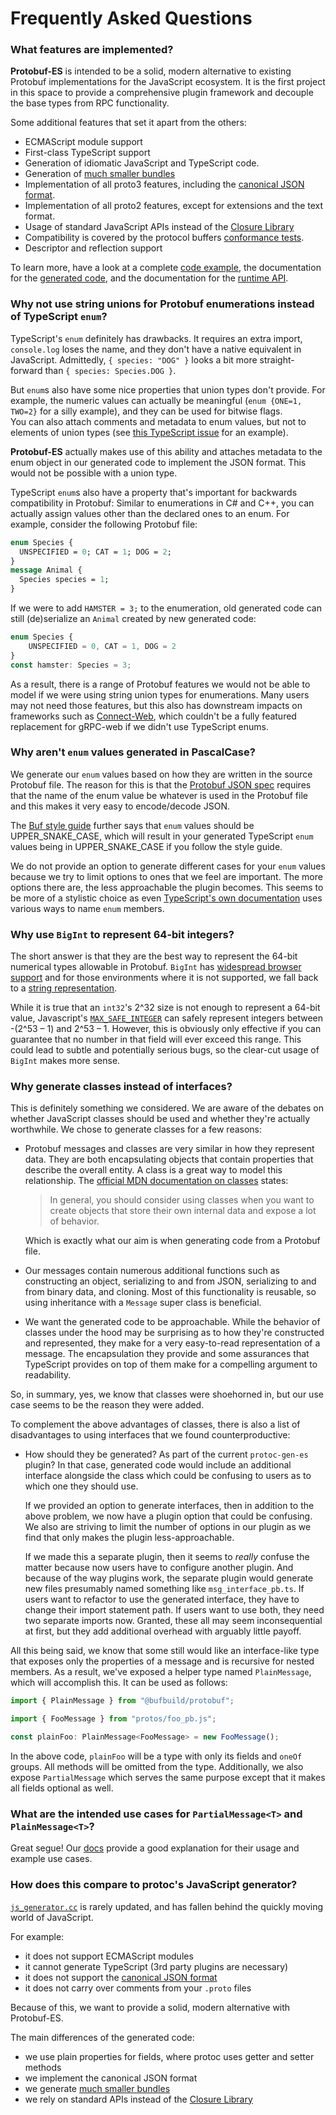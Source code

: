 Frequently Asked Questions
========================

### What features are implemented?

**Protobuf-ES** is intended to be a solid, modern alternative to existing Protobuf implementations for the JavaScript ecosystem.  It is the first project in this space to provide a comprehensive plugin framework and decouple the base types from RPC functionality.

Some additional features that set it apart from the others:

- ECMAScript module support
- First-class TypeScript support
- Generation of idiomatic JavaScript and TypeScript code.
- Generation of [much smaller bundles](https://github.com/bufbuild/protobuf-es/blob/main/packages/protobuf-bench)
- Implementation of all proto3 features, including the [canonical JSON format](https://developers.google.com/protocol-buffers/docs/proto3#json).
- Implementation of all proto2 features, except for extensions and the text format.  
- Usage of standard JavaScript APIs instead of the [Closure Library](http://googlecode.blogspot.com/2009/11/introducing-closure-tools.html)
- Compatibility is covered by the protocol buffers [conformance tests](https://github.com/bufbuild/protobuf-es/blob/main/packages/protobuf-conformance).
- Descriptor and reflection support

To learn more, have a look at a complete [code example](https://github.com/bufbuild/protobuf-es/tree/main/packages/protobuf-example), 
the documentation for the [generated code](https://github.com/bufbuild/protobuf-es/blob/main/docs/generated_code.md), 
and the documentation for the [runtime API](https://github.com/bufbuild/protobuf-es/blob/main/docs/runtime_api.md).


### Why not use string unions for Protobuf enumerations instead of TypeScript `enum`?

TypeScript's `enum` definitely has drawbacks. It requires an extra import, `console.log` loses the name, and they don't have a native equivalent in JavaScript. 
Admittedly, `{ species: "DOG" }` looks a bit more straight-forward than `{ species: Species.DOG }`.

But `enum`s also have some nice properties that union types don't provide.  For example, the numeric values can actually 
be meaningful (`enum {ONE=1, TWO=2}` for a silly example), and they can be used for bitwise flags.  
You can also attach comments and metadata to enum values, but not to elements of union types (see [this TypeScript issue](https://github.com/microsoft/TypeScript/issues/38106) for an example).

**Protobuf-ES** actually makes use of this ability and attaches metadata to the enum object in our generated code to 
implement the JSON format. This would not be possible with a union type.

TypeScript `enum`s also have a property that's important for backwards compatibility in Protobuf: Similar to enumerations in C# and C++, you can actually assign values other than the declared ones to an enum. For example, consider the following Protobuf file:

```proto
enum Species {
  UNSPECIFIED = 0; CAT = 1; DOG = 2;
}
message Animal {
  Species species = 1;
}
```

If we were to add `HAMSTER = 3;` to the enumeration, old generated code can still (de)serialize an `Animal` created by new generated code:

```ts
enum Species {
    UNSPECIFIED = 0, CAT = 1, DOG = 2
}
const hamster: Species = 3;
```

As a result, there is a range of Protobuf features we would not be able to model if we were using string union types for enumerations. Many users may not need those features, but this also has downstream impacts on frameworks such as [Connect-Web](https://github.com/bufbuild/connect-web), which couldn't be a fully featured replacement for gRPC-web if we didn't use TypeScript enums.

### Why aren't `enum` values generated in PascalCase?

We generate our `enum` values based on how they are written in the source Protobuf file.  The reason for this is that the [Protobuf JSON spec](https://developers.google.com/protocol-buffers/docs/proto3#json) requires that the name of the enum value be whatever is used in the Protobuf file and this makes it very easy to encode/decode JSON.

The [Buf style guide](https://docs.buf.build/best-practices/style-guide#enums) further says that `enum` values should be UPPER_SNAKE_CASE, which will result in your generated TypeScript `enum` values being in UPPER_SNAKE_CASE if you follow the style guide.

We do not provide an option to generate different cases for your `enum` values because we try to limit options to ones that we feel are important.  The more options there are, the less approachable the plugin becomes.  This seems to be more of a stylistic choice as even [TypeScript's own documentation](https://www.typescriptlang.org/docs/handbook/enums.html) uses various ways to name `enum` members.


### Why use `BigInt` to represent 64-bit integers?

The short answer is that they are the best way to represent the 64-bit numerical types allowable in Protobuf.  `BigInt` has [widespread browser support](https://developer.mozilla.org/en-US/docs/Web/JavaScript/Reference/Global_Objects/BigInt#browser_compatibility) and for those environments where it is not supported, we fall back to a [string representation](https://github.com/bufbuild/protobuf-es/blob/main/docs/runtime_api.md#bigint-in-unsupported-environments).  

While it is true that an `int32`'s 2^32 size is not enough to represent a 64-bit value, Javascript's [`MAX_SAFE_INTEGER`](https://developer.mozilla.org/en-US/docs/Web/JavaScript/Reference/Global_Objects/Number/MAX_SAFE_INTEGER#description) can safely represent integers between -(2^53 – 1) and 2^53 – 1.  However, this is obviously only effective if you can guarantee that no number in that field will ever exceed this range.  This could lead to subtle and potentially serious bugs, so the clear-cut usage of `BigInt` makes more sense.

### Why generate classes instead of interfaces?

This is definitely something we considered.  We are aware of the debates on whether JavaScript classes should be used and whether they're actually worthwhile.  We chose to generate classes for a few reasons:

- Protobuf messages and classes are very similar in how they represent data.  They are both encapsulating objects that contain properties that describe the overall entity.  A class is a great way to model this relationship.  The [official MDN documentation on classes](https://developer.mozilla.org/en-US/docs/Web/JavaScript/Guide/Using_Classes#why_classes) states:

  > In general, you should consider using classes when you want to create objects that store their own internal data and expose a lot of behavior.

  Which is exactly what our aim is when generating code from a Protobuf file.

- Our messages contain numerous additional functions such as constructing an object, serializing to and from JSON, serializing to and from binary data, and cloning.  Most of this functionality is reusable, so using inheritance with a `Message` super class is beneficial.

- We want the generated code to be approachable.  While the behavior of classes under the hood may be surprising as to how they're constructed and represented, they make for a very easy-to-read representation of a message.  The encapsulation they provide and some assurances that TypeScript provides on top of them make for a compelling argument to readability.

So, in summary, yes, we know that classes were shoehorned in, but our use case seems to be the reason they were added.

To complement the above advantages of classes, there is also a list of disadvantages to using interfaces that we found counterproductive:

- How should they be generated?  As part of the current `protoc-gen-es` plugin?  In that case, generated code would include an additional interface alongside the class which could be confusing to users as to which one they should use.  

  If we provided an option to generate interfaces, then in addition to the above problem, we now have a plugin option that could be confusing.  We also are striving to limit the number of options in our plugin as we find that only makes the plugin less-approachable.
  
  If we made this a separate plugin, then it seems to *really* confuse the matter because now users have to configure another plugin.  And because of the way plugins work, the separate plugin would generate new files presumably named something like `msg_interface_pb.ts`.  If users want to refactor to use the generated interface, they have to change their import statement path.  If users want to use both, they need two separate imports now.  Granted, these all may seem inconsequential at first, but they add additional overhead with arguably little payoff.
  
All this being said, we know that some still would like an interface-like type that exposes only the properties of a message and is recursive for nested members.  As a result, we've exposed a helper type named `PlainMessage`, which will accomplish this.  It can be used as follows:

```typescript
import { PlainMessage } from "@bufbuild/protobuf";

import { FooMessage } from "protos/foo_pb.js";

const plainFoo: PlainMessage<FooMessage> = new FooMessage();
```

In the above code, `plainFoo` will be a type with only its fields and `oneOf` groups.  All methods will be omitted from the type.  Additionally, we also expose `PartialMessage` which serves the same purpose except that it makes all fields optional as well.  

### What are the intended use cases for `PartialMessage<T>` and `PlainMessage<T>`?
  
Great segue!  Our [docs](https://github.com/bufbuild/protobuf-es/blob/main/docs/runtime_api.md#advanced-typescript-types) provide a good explanation for their usage and example use cases.

### How does this compare to protoc's JavaScript generator?

[`js_generator.cc`](https://github.com/protocolbuffers/protobuf-javascript/blob/main/generator/js_generator.cc)
is rarely updated, and has fallen behind the quickly moving world of JavaScript.

For example:
- it does not support ECMAScript modules
- it cannot generate TypeScript (3rd party plugins are necessary)
- it does not support the [canonical JSON format](https://developers.google.com/protocol-buffers/docs/proto3#json)
- it does not carry over comments from your `.proto` files

Because of this, we want to provide a solid, modern alternative with Protobuf-ES.

The main differences of the generated code:
- we use plain properties for fields, where protoc uses getter and setter methods
- we implement the canonical JSON format
- we generate [much smaller bundles](packages/protobuf-bench)
- we rely on standard APIs instead of the [Closure Library](http://googlecode.blogspot.com/2009/11/introducing-closure-tools.html)
